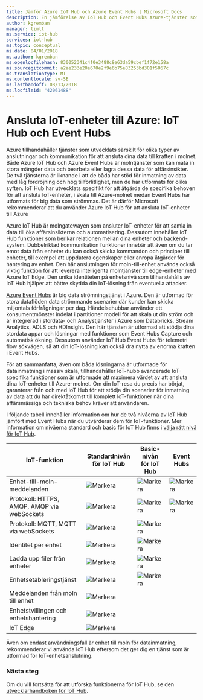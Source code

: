 ```yaml
---
title: Jämför Azure IoT Hub och Azure Event Hubs | Microsoft Docs
description: En jämförelse av IoT Hub och Event Hubs Azure-tjänster som fokus funktionella skillnader och användningsfall. Jämförelsen innehåller protokoll som stöds, hantering, övervakning, och filöverföringar.
author: kgremban
manager: timlt
ms.service: iot-hub
services: iot-hub
ms.topic: conceptual
ms.date: 04/01/2018
ms.author: kgremban
ms.openlocfilehash: 830052341c4f0e3488c8e63da59cbef1f72e158a
ms.sourcegitcommit: a2ae233e20e670e2f9e6b75e83253bd301f5067c
ms.translationtype: MT
ms.contentlocale: sv-SE
ms.lasthandoff: 08/13/2018
ms.locfileid: "42061488"
---
```

# <a name="connecting-iot-devices-to-azure-iot-hub-and-event-hubs"></a>Ansluta IoT-enheter till Azure: IoT Hub och Event Hubs

Azure tillhandahåller tjänster som utvecklats särskilt för olika typer av anslutningar och kommunikation för att ansluta dina data till kraften i molnet. Både Azure IoT Hub och Azure Event Hubs är molntjänster som kan mata in stora mängder data och bearbeta eller lagra dessa data för affärsinsikter. De två tjänsterna är liknande i att de båda har stöd för inmatning av data med låg fördröjning och hög tillförlitlighet, men de har utformats för olika syften. IoT Hub har utvecklats specifikt för att åtgärda de specifika behoven för att ansluta IoT-enheter, i skala till Azure-molnet medan Event Hubs har utformats för big data som strömmas. Det är därför Microsoft rekommenderar att du använder Azure IoT Hub för att ansluta IoT-enheter till Azure

Azure IoT Hub är molngatewayen som ansluter IoT-enheter för att samla in data till öka affärsinsikterna och automatisering. Dessutom innehåller IoT Hub funktioner som berikar relationen mellan dina enheter och backend-system. Dubbelriktad kommunikation funktioner innebär att även om du tar emot data från enheter du kan också skicka kommandon och principer till enheter, till exempel att uppdatera egenskaper eller anropa åtgärder för hantering av enhet.  Den här anslutningen för moln-till-enhet används också viktig funktion för att leverera intelligenta molntjänster till edge-enheter med Azure IoT Edge. Den unika identiteten på enhetsnivå som tillhandahålls av IoT Hub hjälper att bättre skydda din IoT-lösning från eventuella attacker. 

[Azure Event Hubs](../event-hubs/event-hubs-what-is-event-hubs.md) är big data strömningstjänst i Azure. Den är utformad för stora dataflöden data strömmande scenarier där kunder kan skicka miljontals förfrågningar per dag. Händelsehubbar använder ett konsumentmönster indelat i partitioner modell för att skala ut din ström och är integrerad i stordata- och Analystjänster i Azure som Databricks, Stream Analytics, ADLS och HDInsight. Den här tjänsten är utformad att stödja dina stordata appar och lösningar med funktioner som Event Hubs Capture och automatisk ökning. Dessutom använder IoT Hub Event Hubs för telemetri flow sökvägen, så att din IoT-lösning kan också dra nytta av enorma kraften i Event Hubs.

För att sammanfatta, även om båda lösningarna är utformade för datainmatning i massiv skala, tillhandahåller IoT-hubb avancerade IoT-specifika funktioner som är utformade att maximera värdet av att ansluta dina IoT-enheter till Azure-molnet.  Om din IoT-resa du precis har börjat, garanterar från och med IoT Hub för att stödja din scenarier för inmatning av data att du har direktåtkomst till komplett IoT-funktioner när dina affärsmässiga och tekniska behov kräver att användaren.

I följande tabell innehåller information om hur de två nivåerna av IoT Hub jämfört med Event Hubs när du utvärderar dem för IoT-funktioner. Mer information om nivåerna standard och basic för IoT Hub finns i [välja rätt nivå för IoT Hub](iot-hub-scaling.md).

| IoT-funktion | Standardnivån för IoT Hub | Basic-nivån för IoT Hub | Event Hubs |
| --- | --- | --- | --- |
| Enhet-till-moln-meddelanden | ![Markera][checkmark] | ![Markera][checkmark] | ![Markera][checkmark] |
| Protokoll: HTTPS, AMQP, AMQP via webSockets | ![Markera][checkmark] | ![Markera][checkmark] | ![Markera][checkmark] |
| Protokoll: MQTT, MQTT via webSockets | ![Markera][checkmark] | ![Markera][checkmark] |  |
| Identitet per enhet | ![Markera][checkmark] | ![Markera][checkmark] |  |
| Ladda upp filer från enheter | ![Markera][checkmark] | ![Markera][checkmark] |  |
| Enhetsetableringstjänst | ![Markera][checkmark] | ![Markera][checkmark] |  |
| Meddelanden från moln till enhet | ![Markera][checkmark] |  |  |
| Enhetstvillingen och enhetshantering | ![Markera][checkmark] |  |  |
| IoT Edge | ![Markera][checkmark] |  |  |

Även om endast användningsfall är enhet till moln för datainmatning, rekommenderar vi använda IoT Hub eftersom det ger dig en tjänst som är utformad för IoT-enhetsanslutning. 

### <a name="next-steps"></a>Nästa steg

Om du vill fortsätta för att utforska funktionerna för IoT Hub, se den [utvecklarhandboken för IoT Hub](iot-hub-devguide.md).

<!-- This one reference link is used over and over. --robinsh -->
[checkmark]: ./media/iot-hub-compare-event-hubs/ic195031.png
